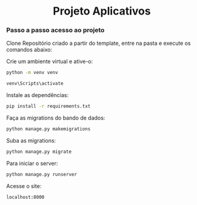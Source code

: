 <h1 align="center"> Projeto Aplicativos</h1>

### Passo a passo acesso ao projeto

Clone Repositório criado a partir do template, entre na pasta e execute os comandos abaixo:

Crie um ambiente virtual e ative-o:
```sh
python -m venv venv
```
```sh
venv\Scripts\activate
```
Instale as dependências:
```sh
pip install -r requirements.txt
```

Faça as migrations do bando de dados:
```sh
python manage.py makemigrations
```

Suba as migrations:
```sh
python manage.py migrate
```

Para iniciar o server:
```sh
python manage.py runserver
```

Acesse o site:
```sh
localhost:8000
```
